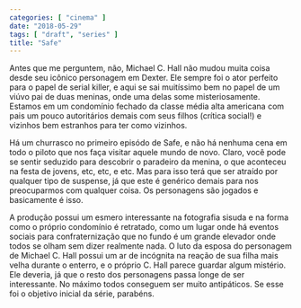 ```yaml
---
categories: [ "cinema" ]
date: "2018-05-29"
tags: [ "draft", "series" ]
title: "Safe"
---
```

Antes que me perguntem, não, Michael C. Hall não mudou muita coisa desde
seu icônico personagem em Dexter. Ele sempre foi o ator perfeito para
o papel de serial killer, e aqui se sai muitíssimo bem no papel de um
viúvo pai de duas meninas, onde uma delas some misteriosamente. Estamos
em um condomínio fechado da classe média alta americana com pais um
pouco autoritários demais com seus filhos (crítica social!) e vizinhos
bem estranhos para ter como vizinhos.

Há um churrasco no primeiro episódo de Safe, e não há nenhuma cena
em todo o piloto que nos faça visitar aquele mundo de novo. Claro,
você pode se sentir seduzido para descobrir o paradeiro da menina, o que
aconteceu na festa de jovens, etc, etc, e etc. Mas para isso terá que
ser atraído por qualquer tipo de suspense, já que este é genérico
demais para nos preocuparmos com qualquer coisa. Os personagens são
jogados e basicamente é isso.

A produção possui um esmero interessante na fotografia sisuda e na forma
como o próprio condomínio é retratado, como um lugar onde há eventos
sociais para confraternização que no fundo é um grande elevador onde
todos se olham sem dizer realmente nada. O luto da esposa do personagem
de Michael C. Hall possui um ar de incógnita na reação de sua filha
mais velha durante o enterro, e o próprio C. Hall parece guardar algum
mistério. Ele deveria, já que o resto dos personagens passa longe de
ser interessante. No máximo todos conseguem ser muito antipáticos. Se
esse foi o objetivo inicial da série, parabéns.
